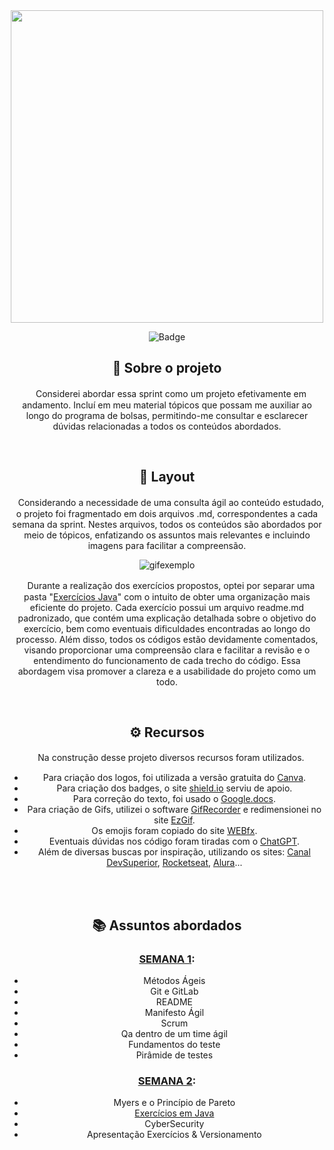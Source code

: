 <div align = "center">
<img src="https://gitlab.com/letsquicia/compass/-/raw/main/images/sprint1.JPG" width="500px"

</div>

![Badge](https://img.shields.io/badge/Sprint1-Em_Andamento-%237159c1?style=for-the-badge&logo=ghost)

## 🔎 Sobre o projeto
ㅤConsiderei abordar essa sprint como um projeto efetivamente em andamento. Incluí em meu material tópicos que possam me auxiliar ao longo do programa de bolsas, permitindo-me consultar e esclarecer dúvidas relacionadas a todos os conteúdos abordados.
<br>

<br>

## 🎨 Layout 
ㅤConsiderando a necessidade de uma consulta ágil ao conteúdo estudado, o projeto foi fragmentado em dois arquivos .md, correspondentes a cada semana da sprint. Nestes arquivos, todos os conteúdos são abordados por meio de tópicos, enfatizando os assuntos mais relevantes e incluindo imagens para facilitar a compreensão.

![gifexemplo](https://gitlab.com/letsquicia/compass/-/raw/main/images/gif1n.gif)

ㅤDurante a realização dos exercícios propostos, optei por separar uma pasta "[Exercícios Java](https://gitlab.com/letsquicia/compass/-/tree/main/Sprint%201%20-%20Processos%20%C3%81geis%20e%20Fundamentos%20de%20Teste/Exerc%C3%ADcios%20Java)" com o intuito de obter uma organização mais eficiente do projeto. Cada exercício possui um arquivo readme.md padronizado, que contém uma explicação detalhada sobre o objetivo do exercício, bem como eventuais dificuldades encontradas ao longo do processo. Além disso, todos os códigos estão devidamente comentados, visando proporcionar uma compreensão clara e facilitar a revisão e o entendimento do funcionamento de cada trecho do código. Essa abordagem visa promover a clareza e a usabilidade do projeto como um todo.
<br>

<br>

## ⚙ Recursos
ㅤNa construção desse projeto diversos recursos foram utilizados.
* Para criação dos logos, foi utilizada a versão gratuita do [Canva](https://www.canva.com/). 
* Para criação dos badges, o site [shield.io](https://shields.io/) serviu de apoio. 
* Para correção do texto, foi usado o [Google.docs](https://docs.google.com/document/u/0/?tgif=c). 
* Para criação de Gifs, utilizei o software [GifRecorder](https://www.gifrecorder.com/download.htm) e redimensionei no site [EzGif](https://ezgif.com/).
* Os emojis foram copiado do site [WEBfx](https://www.webfx.com/tools/emoji-cheat-sheet/).
* Eventuais dúvidas nos código foram tiradas com o [ChatGPT](https://chat.openai.com/auth/login). 
* Além de diversas buscas por inspiração, utilizando os sites: [Canal DevSuperior](https://www.youtube.com/watch?v=jIa8R69pKh8&ab_channel=DevSuperior), [Rocketseat](https://blog.rocketseat.com.br/como-fazer-um-bom-readme/#-logo-ou-banner), [Alura](https://www.alura.com.br/artigos/escrever-bom-readme)... 
<br>
<br>

## 📚 Assuntos abordados
### [SEMANA 1](https://gitlab.com/letsquicia/compass/-/blob/main/Sprint%201%20-%20Processos%20%C3%81geis%20e%20Fundamentos%20de%20Teste/SEMANA%201.md):
* Métodos Ágeis
* Git e GitLab
* README
* Manifesto Ágil
* Scrum
* Qa dentro de um time ágil
* Fundamentos do teste
* Pirâmide de testes

### [SEMANA 2](https://gitlab.com/letsquicia/compass/-/blob/main/Sprint%201%20-%20Processos%20%C3%81geis%20e%20Fundamentos%20de%20Teste/SEMANA%202.md):
* Myers e o Princípio de Pareto
* [Exercícios em Java](https://gitlab.com/letsquicia/compass/-/tree/main/Sprint%201%20-%20Processos%20%C3%81geis%20e%20Fundamentos%20de%20Teste/Exerc%C3%ADcios%20Java) 
* CyberSecurity
* Apresentação Exercícios & Versionamento





